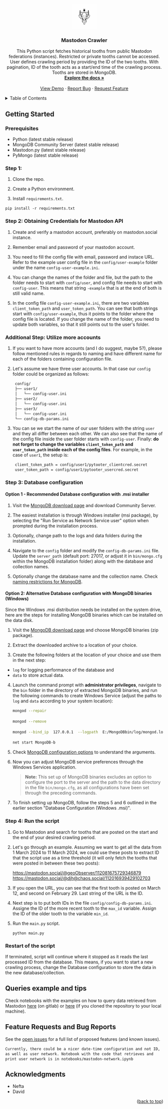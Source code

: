 <a name="readme-top"></a>


<!-- PROJECT LOGO -->
<br />
<div align="center">
  <a href="https://git.sbg.ac.at/geo-social-analytics/geo-social-media/mastodon-crawler">
    <img src="img/mastodon.png" alt="Logo" width="80" height="80">
  </a>

<h3 align="center">Mastodon Crawler</h3>

  <p align="center">
    This Python script fetches historical tooths from public Mastodon federations (instances). Restricted or private tooths cannot be accessed. User defines crawling period by providing the ID of the two tooths. With pagination, ID of the tooth acts as a start/end time of the crawling process. Tooths are stored in MongoDB.
    <br />
    <a href="https://git.sbg.ac.at/geo-social-analytics/geo-social-media/mastodon-crawler"><strong>Explore the docs »</strong></a>
    <br />
    <br />
    <a href="https://git.sbg.ac.at/geo-social-analytics/geo-social-media/mastodon-crawler">View Demo</a>
    ·
    <a href="https://git.sbg.ac.at/geo-social-analytics/geo-social-media/mastodon-crawler/-/issues">Report Bug</a>
    ·
    <a href="https://git.sbg.ac.at/geo-social-analytics/geo-social-media/mastodon-crawler/-/issues">Request Feature</a>
  </p>
</div>



<!-- TABLE OF CONTENTS -->
<details>
  <summary>Table of Contents</summary>
  <ol>
    <li>
      <a href="#about-the-project">About The Project</a>
    </li>
    <li>
      <a href="#getting-started">Getting Started</a>
      <ul>
	<li><a href="#prerequisites">Prerequisites</a></li>
        <li><a href="#obtaining-credentials-for-telegram-api">Obtaining Credentials for Telegram API</a></li>
	<li><a href="#database-configuration">Database configuration</a></li>
      </ul>
    </li>
    <li>
	<a href="#code-explanation">Code Explanation</a>
    	<ul>
         <li><a href="#general-overview">General Overview</a></li>
         <li><a href="#flowchart">Flowchart</a></li>
	       <li><a href="#restart-logic">Restart logic</a></li>
         <li><a href="#network/iteration-logic">Network/Iteration logic</a></li>
         <li><a href="#multi-client-and-ratelimit-logic">Multi-client and ratelimit logic</a></li>
	</ul>
    </li>
    <li><a href="#db-data-structure">DB Data Structure</a></li>
    <li><a href="#queries-example-and-tips">Queries example and tips</a></li>
    <li><a href="#Suggestions-and-Issues">Suggestions and Issues</a></li>
    <li><a href="#acknowledgments">Acknowledgments</a></li>
  </ol>
</details>

<!-- GETTING STARTED -->
## Getting Started

### Prerequisites
* Python (latest stable release)
* MongoDB Community Server (latest stable release)
* Mastodon.py (latest stable release)
* PyMongo (latest stable release)

### Step 1: 

1. Clone the repo.

2. Create a Python environment.

3. Install `requirements.txt`.
```
pip install -r requirements.txt
```

### Step 2: Obtaining Credentials for Mastodon API


1. Create and verify a mastodon account, preferably on mastodon.social instance.

2. Remember email and password of your mastodon account.

3. You need to fill the config file with email, password and instace URL. Refer to the example user config file in the `config/user-example` folder under the name `config-user-example.ini`. 

4. You can change the names of the folder and file, but the path to the folder needs to start with `config/user`, and config file needs to start with `config-user`. This means that string `-example` that is at the end of both is still valid name.

5. In the config file `config-user-example.ini`, there are two variables `client_token_path` and `user_token_path`. You can see that both strings start with `config/user-example`, thus it points to the folder where the config file is located. If you change the name of the folder, you need to update both variables, so that it still points out to the user's folder.

### Additional Step: Utilize more accounts

1. If you want to have more accounts (and I do suggest, maybe 5?), please follow mentioned rules in regards to naming and have different name for each of the folders containing configuration file.

2. Let's assume we have three user accounts. In that case our `config` folder could be organized as follows:

        
        config/
        ├── user1/
        │   └── config-user.ini
        ├── user2/
        │   └── config-user.ini
        ├── user3/
        │   └── config-user.ini
        └── config-db-params.ini
        
3. You can se we start the name of our user folders with the string `user` and they all differ between each other. We can also see that the name of the config file inside the user folder starts with `config-user`. Finally: **do not forget to change the variables `client_token_path` and `user_token_path` inside each of the config files**. For example, in the case of `user1`, the setup is: 

        client_token_path = config/user1/pytooter_clientcred.secret
        user_token_path = config/user1/pytooter_usercred.secret

### Step 3: Database configuration

#### Option 1 - Recommended Database configuration with .msi installer
1. Visit the [MongoDB download page](https://www.mongodb.com/try/download/community) and download Community Server. 

2. The easiest installation is through Windows installer (msi package), by selecting the "Run Service as Network Service user" option when prompted during the installation process.

3. Optionally, change path to the logs and data folders during the installation.

4. Navigate to the `config` folder and modify the `config-db-params.ini` file. Update the `server_path` (default port: 27017, or adjust it in `bin/mongo.cfg` within the MongoDB installation folder) along with the database and collection names.

5. Optionally change the database name and the collection name. Check [naming restrictions for MongoDB](https://www.mongodb.com/docs/manual/reference/limits/?_ga=2.67582801.1990405345.1706732504-2064098827.1705526269#naming-restrictions).

#### Option 2: Alternative Database configuration with MongoDB binaries (Windows)
Since the Windows .msi distribution needs be installed on the system drive, here are the steps for installing MongoDB binaries which can be installed on the data disk.

1. Visit the [MongoDB download page](https://www.mongodb.com/try/download/community) and choose MongoDB binaries (zip package).

2. Extract the downloaded archive to a location of your choice.

3. Create the following folders at the location of your choice and use them in the next step: 
  - `log` for logging performance of the database and 
  - `data` to store actual data.

4. Launch the command prompt with **administrator privileges**, navigate to the `bin` folder in the directory of extracted MongoDB binaries, and run the following commands to create Windows Service (adjust the paths to `log` and `data` according to your system location):
    ```bash
    mongod --repair 

    mongod --remove 

    mongod --bind_ip  127.0.0.1  --logpath  E:/MongoDBbin/log/mongod.log  --logappend  --dbpath  E:/MongoDBbin/data/db  --port 27017 --serviceName "MongoDB-bin" --serviceDisplayName "MongoDB-bin" --install

    net start MongoDB-b
    ```

5. Check [MongoDB configuration options](https://www.mongodb.com/docs/manual/reference/configuration-options/) to understand the arguments. 

6. Now you can adjust MongoDB service preferences through the Windows Services application.

    > **Note:** This set up of MongoDB binaries excludes an option to configure the port to the server and the path to the data directory in the file `bin/mongo.cfg`, as all configurations have been set through the preceding commands.

7. To finish setting up MongoDB, follow the steps 5 and 6 outlined in the earlier section "Database Configuration (Windows .msi)". 

### Step 4: Run the script 

1. Go to Mastodon and search for tooths that are posted on the start and the end of your desired crawling period. 

2. Let's go through an example. Assuming we want to get all the data from 1 March 2024 to 11 March 2024, we could use these posts to extract ID that the script use as a time threshold (it will only fetch the tooths that were posted in between these two posts): 

    https://mastodon.social/@geoObserver/112081675729346879
    https://mastodon.social/@djh@chaos.social/112016939429102703

2. If you open the URL, you can see that the first tooth is posted on March 12, and second on February 29. Last string of the URL is the ID. 

3. Next step is to put both IDs in the file `config/config-db-params.ini`. Assigne the ID of the more recent tooth to the `max_id` variable. Assign the ID of the older tooth to the variable `min_id`.

4. Run the `main.py` script.
    ```
    python main.py
    ```

### Restart of the script
If terminated, script will continue where it stopped as it reads the last processed ID from the database. This means, if you want to start a new crawling process, change the Database configuration to store the data in the new database/collection. 

<!-- Queries example and tips -->
## Queries example and tips
Check notebooks with the examples on how to query data retrieved from Mastodon <a href="https://git.sbg.ac.at/geo-social-analytics/geo-social-media/telegram-crawler/-/tree/main/notebooks">here</a> (on gitlab) or [here](./notebooks) (if you cloned the repository to your local machine).


<!-- Suggestions and Issues -->
## Feature Requests and Bug Reports

See the [open issues](https://git.sbg.ac.at/geo-social-analytics/geo-social-media/telegram-crawler/-/issues) for a full list of proposed features (and known issues).

    Currently, there could be a nicer date-time configuration and not ID, as well as user network. Notebook with the code that retrieves and print user network is in notebooks/mastodon-network.ipynb

<!-- ACKNOWLEDGMENTS -->
## Acknowledgments

* []() Nefta
* []() David

<p align="right">(<a href="#readme-top">back to top</a>)</p>
